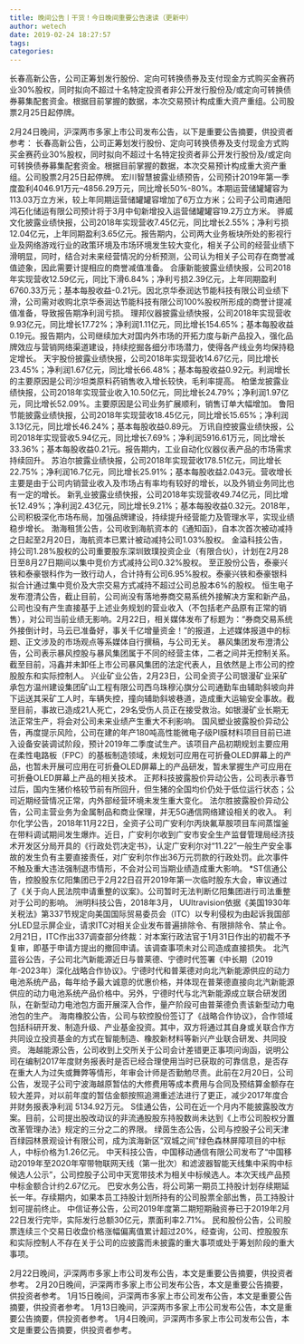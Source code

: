 ```yaml
---
title: 晚间公告丨干货！今日晚间重要公告速读（更新中）
author: wetech
date: 2019-02-24 18:27:57
tags: 
categories: 
---
```

长春高新公告，公司正筹划发行股份、定向可转换债券及支付现金方式购买金赛药业30%股权，同时拟向不超过十名特定投资者非公开发行股份及/或定向可转换债券募集配套资金。根据目前掌握的数据，本次交易预计构成重大资产重组。公司股票2月25日起停牌。
<!-- more -->
2月24日晚间，沪深两市多家上市公司发布公告，以下是重要公告摘要，供投资者参考：
长春高新公告，公司正筹划发行股份、定向可转换债券及支付现金方式购买金赛药业30%股权，同时拟向不超过十名特定投资者非公开发行股份及/或定向可转换债券募集配套资金。根据目前掌握的数据，本次交易预计构成重大资产重组。公司股票2月25日起停牌。
宏川智慧披露业绩预告，公司预计2019年第一季度盈利4046.91万元–4856.29万元，同比增长50%-80%。本期运营储罐罐容为113.03万立方米，较上年同期运营储罐罐容增加了6万立方米；公司子公司南通阳鸿石化储运有限公司预计将于3月中旬新增投入运营储罐罐容19.2万立方米。
骅威文化披露业绩快报，公司2018年实现营收7.45亿元，同比增长2.55%；净利亏损12.04亿元，上年同期盈利3.65亿元。报告期内，公司两大业务板块所处的影视行业及网络游戏行业的政策环境及市场环境发生较大变化，相关子公司的经营业绩下滑明显，同时，结合对未来经营情况的分析预测，公司认为相关子公司存在商誉减值迹象，因此需要计提相应的商誉减值准备。
合康新能披露业绩快报，公司2018年实现营收12.59亿元，同比下滑6.84%；净利亏损2.39亿元，上年同期盈利6760.33万元；基本每股收益-0.21元。因北京华泰润达节能科技有限公司业绩下滑，公司需对收购北京华泰润达节能科技有限公司100%股权所形成的商誉计提减值准备，导致报告期净利润亏损。
理邦仪器披露业绩快报，公司2018年实现营收9.93亿元，同比增长17.72%；净利润1.11亿元，同比增长154.65%；基本每股收益0.19元。报告期内，公司继续加大对国内外市场的开拓力度与新产品投入，强化品牌效应与营销网络渠道建设，持续挖掘各细分市场潜力，使得各产线业务均保持稳定增长。
天宇股份披露业绩快报，公司2018年实现营收14.67亿元，同比增长23.45%；净利润1.67亿元，同比增长66.48%；基本每股收益0.92元。利润增长的主要原因是公司沙坦类原料药销售收入增长较快，毛利率提高。
柏堡龙披露业绩快报，公司2018年实现营业收入10.50亿元，同比增长24.79%；净利润1.97亿元，同比增长52.09%。主要原因是公司业务扩展顺利，销售订单大幅增加。
鲁阳节能披露业绩快报，公司2018年实现营收18.45亿元，同比增长15.65%；净利润3.13亿元，同比增长46.24%；基本每股收益0.89元。
万讯自控披露业绩快报，公司2018年实现营收5.94亿元，同比增长7.69%；净利润5916.61万元，同比增长33.36%；基本每股收益0.21元。报告期内，工业自动化仪器仪表产品的市场需求持续回升。
苏泊尔披露业绩快报，公司2018年实现营收178.51亿元，同比增长22.75%；净利润16.7亿元，同比增长25.91%；基本每股收益2.043元。营收增长主要是由于公司内销营业收入及市场占有率均有较好的增长，以及外销业务同比也有一定的增长。
新乳业披露业绩快报，公司2018年实现营收49.74亿元，同比增长12.49%；净利润2.43亿元，同比增长9.21%；基本每股收益0.32元。2018年，公司积极深化市场布局，加强品牌建设，持续提升经营能力及管理水平，实现业绩稳步增长。
渤海租赁公告，公司收到海航资本的《通知函》，自本次首次被动减持之日起至2月20日，海航资本已累计被动减持公司1.03%股权。
金溢科技公告，持公司1.28%股权的公司重要股东深圳致璞投资企业（有限合伙），计划在2月28日至8月27日期间以集中竞价方式减持公司0.32%股权。
至正股份公告，泰豪兴铁和泰豪银科作为一致行动人，合计持有公司6.95%股权。泰豪兴铁和泰豪银科拟合计通过集中竞价及大宗交易方式减持不超过公司总股本6%的股权。
恒生电子发布澄清公告，截止目前，公司尚没有落地券商交易系统外接解决方案和新产品，公司也没有产生直接基于上述业务规划的营业收入（不包括老产品原有正常的销售），对公司当前业绩无影响。2月22日，相关媒体发布了标题为：“券商交易系统外接倒计时，马云已准备好，事关千亿增量资金！”的报道，上述媒体报道中的标题、正文涉及的市场观点等系媒体自行撰稿，与公司无关。
暴风集团发布澄清公告，公司表示暴风控股与暴风集团属于不同的经营主体，二者之间并无控制关系。 截至目前，冯鑫并未卸任上市公司暴风集团的法定代表人，且依然是上市公司的控股股东和实际控制人。
兴业矿业公告，2月23日，公司全资子公司银漫矿业采矿承包方温州建设集团矿山工程有限公司西乌珠穆沁旗分公司通勤车由辅助斜坡向井下运送其采矿工人时，车辆失控，撞向辅助斜坡巷道，造成重大运输安全事故。截至目前，事故已造成21人死亡，29名受伤人员正在接受救治。如银漫矿业长期无法正常生产，将会对公司未来业绩产生重大不利影响。
国风塑业披露股价异动公告，再度提示风险，公司在建的年产180吨高性能微电子级PI膜材料项目目前已进入设备安装调试阶段，预计2019年二季度试生产。该项目产品初期规划主要应用在柔性电路板（FPC）的基板制造领域，未规划可应用在可折叠OLED屏幕上的产品，也暂未开展可应用在可折叠OLED屏幕上的产品研发，暂未掌握生产可应用在可折叠OLED屏幕上产品的相关技术。
正邦科技披露股价异动公告，公司表示春节过后，国内生猪价格较节前有所回升，但生猪的全国均价仍处于低位运行状态；公司近期经营情况正常，内外部经营环境未发生重大变化。
法尔胜披露股价异动公告，公司主营业务为金属制品和商业保理，并无5G通信网络建设相关的收入。
利尔化学公告，2018年11月22日，全资子公司广安利尔丙炔氟草胺项目车间蒸馏釜在带料调试期间发生爆炸。近日，广安利尔收到广安市安全生产监督管理局经济技术开发区分局开具的《行政处罚决定书》，认定广安利尔对“11.22”一般生产安全事故的发生负有主要直接责任，对广安利尔作出36万元罚款的行政处罚。此次事件不触及重大违法强制退市情形，不会对公司当期业绩造成重大影响。
*ST信通公告，控股股东亿阳集团已于2月22日召开2019年第一次临时股东大会，审议通过了《关于向人民法院申请重整的议案》。公司暂时无法判断亿阳集团进行司法重整对于公司的影响。
洲明科技公告，2018年3月， UUltravision依据《美国1930年关税法》第337节规定向美国国际贸易委员会（ITC）以专利侵权为由起诉我国部分LED显示屏企业，请求ITC对相关企业发布普遍排除令、有限排除令、禁止令。2月21日，ITC作出337调查部分终裁：对本案行政法官于1月31日作出的初裁不予复审，即基于申请方提出的撤回申请。该调查事项未对公司造成直接损失。
北汽蓝谷公告，子公司北汽新能源近日与普莱德、宁德时代签署《中长期（2019年-2023年）深化战略合作协议》。宁德时代和普莱德对向北汽新能源供应的动力电池系统产品，每年给予最大诚意的优惠价格，并体现在普莱德直接向北汽新能源供应的动力电池系统产品价格中。另外，宁德时代与北汽新能源成立联合研发团队，在新型动力电池包方面开展深入合作，量产阶段可由普莱德负责该新型动力电池包的生产。
海南橡胶公告，公司与软控股份签订了《战略合作协议》，合作领域包括科研开发、制造升级、产业基金投资。其中，双方将通过其自身或关联合作方共同设立投资基金的方式在智能制造、橡胶新材料等新兴产业联合研发、共同投资。
海越能源公告，公司收到上交所关于公司会计差错更正事项问询函，说明公司在编制2017年度财务报表时是否已经合理使用当时已获取的可靠信息，是否存在重大人为过失或舞弊等情形，年审会计师是否勤勉尽责。此前在2月20日，公司公告，发现子公司宁波海越原暂估的大修费用等成本费用与合同及预结算金额存在较大差异，对以前年度的暂估金额按照追溯重述法进行了更正，减少2017年度合并财务报表净利润 5134.92万元。
S佳通公告，公司在近一个月内不能披露股改方案。目前，公司提出股改动议的非流通股股东持股数尚未达到《上市公司股权分置改革管理办法》规定的三分之二的界限。
绿茵生态公告，公司与控股子公司天津百绿园林景观设计有限公司，成为滨海新区“双城之间”绿色森林屏障项目的中标人，中标价格为1.26亿元。
中天科技公告，中国移动通信有限公司发布了“中国移动2019年至2020年窄带物联网天线（第一批次）和滤波器智能天线集中采购中标候选人公示”，公司控股子公司中天宽带技术为相关中标候选人。本次天线产品预中标金额合计约2.67亿元。
巴安水务公告，将公司第一期员工持股计划存续期延长一年。存续期内，如果本员工持股计划所持有的公司股票全部出售，员工持股计划可提前终止。
中信证券公告，公司2019年度第二期短期融资券已于2019年2月22日发行完毕，实际发行总额30亿元，票面利率2.71%。
民和股份公告，公司股票连续三个交易日收盘价格涨幅偏离值累计超过20%，经查询，公司、控股股东和实际控制人不存在关于公司的应披露而未披露的重大事项或处于筹划阶段的重大事项。
 
 
2月22日晚间，沪深两市多家上市公司发布公告，本文是重要公告摘要，供投资者参考。
2月20日晚间，沪深两市多家上市公司发布公告，本文是重要公告摘要，供投资者参考。
1月15日晚间，沪深两市多家上市公司发布公告，本文是重要公告摘要，供投资者参考。
1月13日晚间，沪深两市多家上市公司发布公告，本文是重要公告摘要，供投资者参考。
1月4日晚间，沪深两市多家上市公司发布公告，本文是重要公告摘要，供投资者参考。
